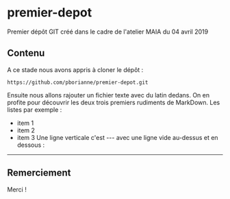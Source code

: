 # premier-depot
Premier dépôt GIT créé dans le cadre de l'atelier MAIA du 04 avril 2019
## Contenu
A ce stade nous avons appris à cloner le dépôt :
```
https://github.com/pborianne/premier-depot.git
```
Ensuite nous allons rajouter un fichier texte avec du latin dedans. On en profite pour découvrir les deux trois
premiers rudiments de MarkDown. Les listes par exemple :
* item 1
* item 2
* item 3
Une ligne verticale c'est --- avec une ligne vide au-dessus et en dessous :
---
## Remerciement
Merci !
